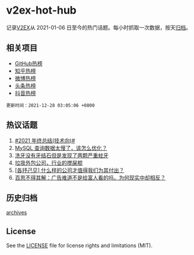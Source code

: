 # v2ex-hot-hub

 记录[V2EX](https://www.v2ex.com/)从 2021-01-06 日至今的热门话题。每小时抓取一次数据，按天[归档](archives)。
 
 ## 相关项目

- [GitHub热榜](https://github.com/lonnyzhang423/github-hot-hub)
- [知乎热榜](https://github.com/lonnyzhang423/zhihu-hot-hub)
- [微博热榜](https://github.com/lonnyzhang423/weibo-hot-hub)
- [头条热榜](https://github.com/lonnyzhang423/toutiao-hot-hub)
- [抖音热榜](https://github.com/lonnyzhang423/douyin-hot-hub)


 `更新时间：2021-12-28 03:05:06 +0800`

## 热议话题

1. [#2021 年终总结(技术向)#](https://www.v2ex.com/t/824577)
1. [MySQL 查询数据太慢了，该怎么优化？](https://www.v2ex.com/t/824655)
1. [洗牙没有牙结石但是发现了两颗严重蛀牙](https://www.v2ex.com/t/824673)
1. [垃圾外包公司，行业的搅屎棍](https://www.v2ex.com/t/824654)
1. [[各抒己见] 什么样的公司才值得我们为其付出？](https://www.v2ex.com/t/824644)
1. [百思不得其解：广告难道不是给富人看的吗，为何现实中却相反？](https://www.v2ex.com/t/824668)

## 历史归档

[archives](archives)

## License

See the [LICENSE](LICENSE) file for license rights and limitations (MIT).
